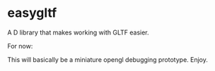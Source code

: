 # easygltf
 A D library that makes working with GLTF easier.

For now: 

This will basically be a miniature opengl debugging prototype. Enjoy.